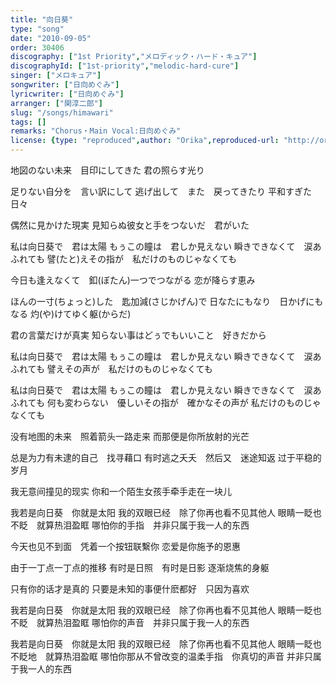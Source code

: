 ```yaml
---
title: "向日葵"
type: "song"
date: "2010-09-05"
order: 30406
discography: ["1st Priority","メロディック・ハード・キュア"]
discographyId: ["1st-priority","melodic-hard-cure"]
singer: ["メロキュア"]
songwriter: ["日向めぐみ"]
lyricwriter: ["日向めぐみ"]
arranger: ["関淳二郎"]
slug: "/songs/himawari"
tags: []
remarks: "Chorus・Main Vocal:日向めぐみ"
license: {type: "reproduced",author: "Orika",reproduced-url: "http://orikamushi.myweb.hinet.net/",reproduced-website: "織歌蟲網站"}
---
```


地図のない未来　目印にしてきた 
君の照らす光り 

足りない自分を　言い訳にして 
逃げ出して　また　戻ってきたり 
平和すぎた日々 

偶然に見かけた現実 
見知らぬ彼女と手をつないだ　君がいた 

私は向日葵で　君は太陽 
もぅこの瞳は　君しか見えない 
瞬きできなくて　涙あふれても 
譬(たと)えその指が　私だけのものじゃなくても 

今日も逢えなくて　釦(ぼたん)一つでつながる 
恋が降らす恵み 

ほんの一寸(ちょっと)した　匙加減(さじかげん)で 
日なたにもなり　日かげにもなる 
灼(や)けてゆく躯(からだ) 

君の言葉だけが真実 
知らない事はどぅでもいいこと　好きだから 

私は向日葵で　君は太陽 
もぅこの瞳は　君しか見えない 
瞬きできなくて　涙あふれても 
譬えその声が　私だけのものじゃなくても 

私は向日葵で　君は太陽 
もぅこの瞳は　君しか見えない 
瞬きできなくて　涙あふれても 
何も変わらない　優しいその指が　確かなその声が 
私だけのものじゃなくても

<!-- 翻译 -->

没有地图的未来　照着箭头一路走来
而那便是你所放射的光芒

总是为力有未逮的自己　找寻藉口
有时逃之夭夭　然后又　迷途知返
过于平稳的岁月

我无意间撞见的现实
你和一个陌生女孩手牵手走在一块儿

我若是向日葵　你就是太阳
我的双眼已经　除了你再也看不见其他人
眼睛一眨也不眨　就算热泪盈眶
哪怕你的手指　并非只属于我一人的东西

今天也见不到面　凭着一个按钮联繫你
恋爱是你施予的恩惠

由于一丁点一丁点的推移
有时是日照　有时是日影
逐渐烧焦的身躯

只有你的话才是真的
只要是未知的事便什麽都好　只因为喜欢

我若是向日葵　你就是太阳
我的双眼已经　除了你再也看不见其他人
眼睛一眨也不眨　就算热泪盈眶
哪怕你的声音　并非只属于我一人的东西

我若是向日葵　你就是太阳
我的双眼已经　除了你再也看不见其他人
眼睛一眨也不眨地　就算热泪盈眶
哪怕你那从不曾改变的温柔手指　你真切的声音
并非只属于我一人的东西
